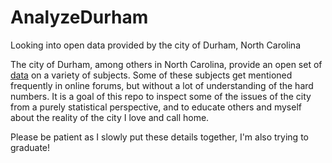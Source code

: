 # AnalyzeDurham
Looking into open data provided by the city of Durham, North Carolina

The city of Durham, among others in North Carolina, provide an open set of [data](https://durhamnc.gov/1487/Open-Government) on a variety of subjects. Some of these subjects get mentioned frequently in online forums, but without a lot of understanding of the hard numbers. It is a goal of this repo to inspect some of the issues of the city from a purely statistical perspective, and to educate others and myself about the reality of the city I love and call home.

Please be patient as I slowly put these details together, I'm also trying to graduate!
